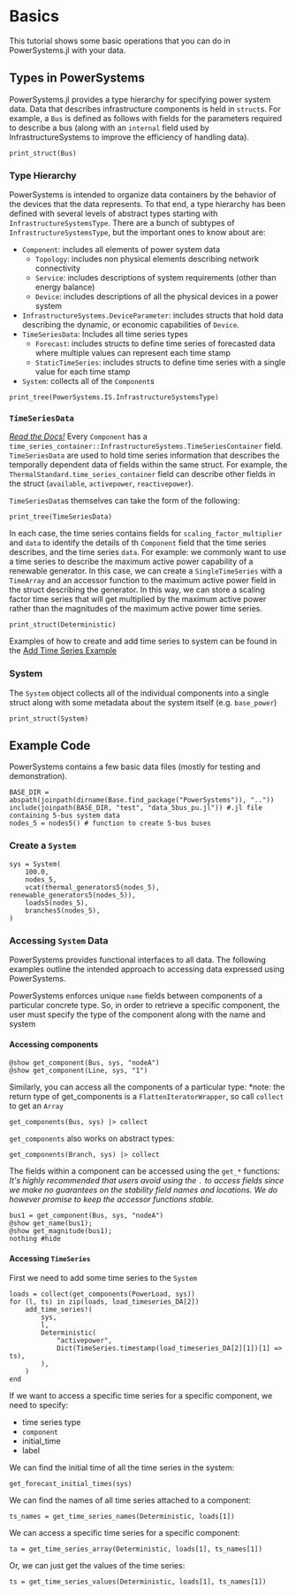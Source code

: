 # Basics

This tutorial shows some basic operations that you can do in PowerSystems.jl with your data.

## Types in PowerSystems

PowerSystems.jl provides a type hierarchy for specifying power system data. Data that
describes infrastructure components is held in `struct`s. For example, a `Bus` is defined
as follows with fields for the parameters required to describe a bus (along with an
`internal` field used by InfrastructureSystems to improve the efficiency of handling data).

````@example basics
print_struct(Bus)
````

### Type Hierarchy

PowerSystems is intended to organize data containers by the behavior of the devices that
the data represents. To that end, a type hierarchy has been defined with several levels of
abstract types starting with `InfrastructureSystemsType`. There are a bunch of subtypes of
`InfrastructureSystemsType`, but the important ones to know about are:
- `Component`: includes all elements of power system data
  - `Topology`: includes non physical elements describing network connectivity
  - `Service`: includes descriptions of system requirements (other than energy balance)
  - `Device`: includes descriptions of all the physical devices in a power system
- `InfrastructureSystems.DeviceParameter`: includes structs that hold data describing the
 dynamic, or economic capabilities of `Device`.
- `TimeSeriesData`: Includes all time series types
  - `Forecast`: includes structs to define time series of forecasted data where multiple
values can represent each time stamp
  - `StaticTimeSeries`: includes structs to define time series with a single value for each
time stamp
- `System`: collects all of the `Component`s

````@example basics
print_tree(PowerSystems.IS.InfrastructureSystemsType)
````

### `TimeSeriesData`

[_Read the Docs!_](https://nrel-siip.github.io/PowerSystems.jl/stable/modeler_guide/time_series/)
Every `Component` has a `time_series_container::InfrastructureSystems.TimeSeriesContainer`
field. `TimeSeriesData` are used to hold time series information that describes the
temporally dependent data of fields within the same struct. For example, the
`ThermalStandard.time_series_container` field can
describe other fields in the struct (`available`, `activepower`, `reactivepower`).

`TimeSeriesData`s themselves can take the form of the following:

````@example basics
print_tree(TimeSeriesData)
````

In each case, the time series contains fields for `scaling_factor_multiplier` and `data`
to identify the details of  th `Component` field that the time series describes, and the
time series `data`. For example: we commonly want to use a time series to
describe the maximum active power capability of a renewable generator. In this case, we
can create a `SingleTimeSeries` with a `TimeArray` and an accessor function to the
maximum active power field in the struct describing the generator. In this way, we can
store a scaling factor time series that will get multiplied by the maximum active power
rather than the magnitudes of the maximum active power time series.

````@example basics
print_struct(Deterministic)
````

Examples of how to create and add time series to system can be found in the
[Add Time Series Example](https://nbviewer.jupyter.org/github/NREL-SIIP/SIIPExamples.jl/blob/master/notebook/2_PowerSystems_examples/05_add_forecasts.ipynb)

### System

The `System` object collects all of the individual components into a single struct along
with some metadata about the system itself (e.g. `base_power`)

````@example basics
print_struct(System)
````

## Example Code

PowerSystems contains a few basic data files (mostly for testing and demonstration).

````@example basics
BASE_DIR = abspath(joinpath(dirname(Base.find_package("PowerSystems")), ".."))
include(joinpath(BASE_DIR, "test", "data_5bus_pu.jl")) #.jl file containing 5-bus system data
nodes_5 = nodes5() # function to create 5-bus buses
````

### Create a `System`

````@example basics
sys = System(
    100.0,
    nodes_5,
    vcat(thermal_generators5(nodes_5), renewable_generators5(nodes_5)),
    loads5(nodes_5),
    branches5(nodes_5),
)
````

### Accessing `System` Data

PowerSystems provides functional interfaces to all data. The following examples outline
the intended approach to accessing data expressed using PowerSystems.

PowerSystems enforces unique `name` fields between components of a particular concrete type.
So, in order to retrieve a specific component, the user must specify the type of the component
along with the name and system

#### Accessing components

````@example basics
@show get_component(Bus, sys, "nodeA")
@show get_component(Line, sys, "1")
````

Similarly, you can access all the components of a particular type: *note: the return type
of get_components is a `FlattenIteratorWrapper`, so call `collect` to get an `Array`

````@example basics
get_components(Bus, sys) |> collect
````

`get_components` also works on abstract types:

````@example basics
get_components(Branch, sys) |> collect
````

The fields within a component can be accessed using the `get_*` functions:
*It's highly recommended that users avoid using the `.` to access fields since we make no
guarantees on the stability field names and locations. We do however promise to keep the
accessor functions stable.*

````@example basics
bus1 = get_component(Bus, sys, "nodeA")
@show get_name(bus1);
@show get_magnitude(bus1);
nothing #hide
````

#### Accessing `TimeSeries`

First we need to add some time series to the `System`

````@example basics
loads = collect(get_components(PowerLoad, sys))
for (l, ts) in zip(loads, load_timeseries_DA[2])
    add_time_series!(
        sys,
        l,
        Deterministic(
            "activepower",
            Dict(TimeSeries.timestamp(load_timeseries_DA[2][1])[1] => ts),
        ),
    )
end
````

If we want to access a specific time series for a specific component, we need to specify:
 - time series type
 - `component`
 - initial_time
 - label

We can find the initial time of all the time series in the system:

````@example basics
get_forecast_initial_times(sys)
````

We can find the names of all time series attached to a component:

````@example basics
ts_names = get_time_series_names(Deterministic, loads[1])
````

We can access a specific time series for a specific component:

````@example basics
ta = get_time_series_array(Deterministic, loads[1], ts_names[1])
````

Or, we can just get the values of the time series:

````@example basics
ts = get_time_series_values(Deterministic, loads[1], ts_names[1])
````
